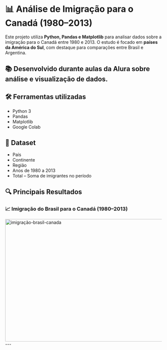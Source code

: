 # 📊 Análise de Imigração para o Canadá (1980–2013)

Este projeto utiliza **Python, Pandas e Matplotlib** para analisar dados sobre a imigração para o Canadá entre 1980 e 2013.
O estudo é focado em **países da América do Sul**, com destaque para comparações entre Brasil e Argentina.

📚 Desenvolvido durante aulas da **Alura** sobre análise e visualização de dados.
---

## 🛠 Ferramentas utilizadas
- Python 3
- Pandas
- Matplotlib
- Google Colab

## 📂 Dataset
   - País
   -  Continente
   - Região
   - Anos de 1980 a 2013
   - Total – Soma de imigrantes no período

## 🔍 Principais Resultados

### 📈 Imigração do Brasil para o Canadá (1980–2013)
<img width="704" height="394" alt="imigração-brasil-canada" src="https://github.com/user-attachments/assets/b27978d0-6894-4902-be94-7292266ee9ce" />
---
